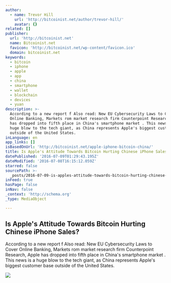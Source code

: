 ```yaml
---
author:
  - name: Trevor Hill
    url: 'http://bitcoinist.net/author/trevor-hill/'
    avatar: {}
related: []
publisher:
  url: 'http://bitcoinist.net'
  name: Bitcoinist.net
  favicon: 'http://bitcoinist.net/wp-content/favicon.ico'
  domain: bitcoinist.net
keywords:
  - bitcoin
  - iphone
  - apple
  - app
  - china
  - smartphone
  - wallet
  - blockchain
  - devices
  - yuan
description: >-
  According to a new report f Also read: New EU Cybersecurity Laws to Cover
  Online Banking, Markets rom market research firm Counterpoint Research, Apple
  has dropped into fifth place in China's smartphone market . This news is a
  huge blow to the tech giant, as China represents Apple's biggest customer base
  outside of the United States.
inLanguage: en
app_links: []
isBasedOnUrl: 'http://bitcoinist.net/apple-iphone-bitcoin-china/'
title: Is Apple's Attitude Towards Bitcoin Hurting Chinese iPhone Sales?
datePublished: '2016-07-09T01:29:43.195Z'
dateModified: '2016-07-08T16:15:12.059Z'
starred: false
sourcePath: >-
  _posts/2016-07-09-is-apples-attitude-towards-bitcoin-hurting-chinese-iphone-s.md
inFeed: true
hasPage: false
inNav: false
_context: 'http://schema.org'
_type: MediaObject

---
```

<article style=""><h1>Is Apple's Attitude Towards Bitcoin Hurting Chinese iPhone Sales?</h1><p>According to a new report f Also read: New EU Cybersecurity Laws to Cover Online Banking, Markets rom market research firm Counterpoint Research, Apple has dropped into fifth place in China's smartphone market . This news is a huge blow to the tech giant, as China represents Apple's biggest customer base outside of the United States.</p><img src="http://bitcoinist.net/wp-content/uploads/2016/07/shutterstock_345116414.jpg" /></article>